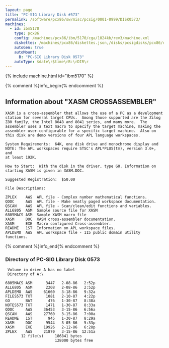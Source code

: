 ```yaml
---
layout: page
title: "PC-SIG Library Disk #573"
permalink: /software/pcx86/sw/misc/pcsig/0001-0999/DISK0573/
machines:
  - id: ibm5170
    type: pcx86
    config: /machines/pcx86/ibm/5170/cga/1024kb/rev3/machine.xml
    diskettes: /machines/pcx86/diskettes.json,/disks/pcsigdisks/pcx86/diskettes.json
    autoGen: true
    autoMount:
      B: "PC-SIG Library Disk 0573"
    autoType: $date\r$time\rB:\rDIR\r
---
```


{% include machine.html id="ibm5170" %}

{% comment %}info_begin{% endcomment %}

## Information about "XASM CROSSASSEMBLER"

    XASM is a cross-assembler that allows the use of a PC as a development
    station for several target CPUs.  Among those supported are the Zilog
    Z80 family, the Intel 8048 and 8041 series, and many more.  The
    assembler uses a text macro to specify the target machine, making the
    assembler user-configurable for a specific target machine.  Also on
    this disk are demo versions of four APL language workspaces.
    
    System Requirements:  64K, one disk drive and monochrome display and
    NOTE: The APL workspaces require STSC's APL*PLUS(tm), version 3.0+, and
    at least 192K.
    
    How to Start:  With the disk in the driver, type GO. Information on
    starting XASM is given in XASM.DOC.
    
    Suggested Registration:  $50.00
    
    File Descriptions:
    
    ZPLEX    AWS  APL file - Complex number mathematical functions.
    QDOC     AWS  APL file - Make neatly paged workspace documentation.
    QSCAN    AWS  APL file - Scan/clean/edit functions and variables.
    ALL6805  ASM  Sample source file for XASM
    6805MACS ASM  Sample XASM macro file
    XASM     DOC  XASM cross-assembler documentation.
    XASM     EXE  Macro configured Cross-assembler.
    README   1ST  Information on APL workspace files.
    APLDEMO  AWS  APL workspace file - 115 public domain utility functions.
{% comment %}info_end{% endcomment %}


### Directory of PC-SIG Library Disk 0573

     Volume in drive A has no label
     Directory of A:\

    6805MACS ASM      3447   2-08-86   2:52p
    ALL6805  ASM      2208   2-08-86   2:52p
    APLDEMO  AWS     61660   3-18-86   9:32a
    FILES573 TXT      1081   2-10-87   4:22p
    GO       BAT       476   1-30-87   8:38a
    NOTES573 TXT      1471   1-30-87   8:33a
    QDOC     AWS     36453   3-15-86   6:56a
    QSCAN    AWS     27760   3-15-86   7:00a
    README   1ST       945   1-30-87   8:29a
    XASM     DOC      9544   3-05-86   5:33p
    XASM     EXE     19926   2-12-86   6:28p
    ZPLEX    AWS     21870   3-15-86  12:51a
           12 file(s)     186841 bytes
                          128000 bytes free
